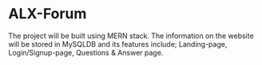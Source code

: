 # ALX-Forum
The  project  will  be  built  using  MERN  stack.  The  information  on  the  website  will  be  stored  in  MySQLDB  and  its  features  include; Landing-page,  Login/Signup-page,  Questions  &  Answer  page.
